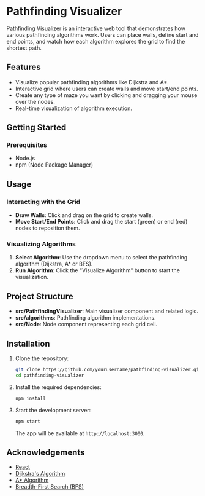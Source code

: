 # Pathfinding Visualizer

Pathfinding Visualizer is an interactive web tool that demonstrates how various pathfinding algorithms work. Users can place walls, define start and end points, and watch how each algorithm explores the grid to find the shortest path.

## Features

- Visualize popular pathfinding algorithms like Dijkstra and A*.
- Interactive grid where users can create walls and move start/end points.
- Create any type of maze you want by clicking and dragging your mouse over the nodes.
- Real-time visualization of algorithm execution.

## Getting Started

### Prerequisites

- Node.js
- npm (Node Package Manager)

## Usage

### Interacting with the Grid

- **Draw Walls**: Click and drag on the grid to create walls.
- **Move Start/End Points**: Click and drag the start (green) or end (red) nodes to reposition them.

### Visualizing Algorithms

1. **Select Algorithm**: Use the dropdown menu to select the pathfinding algorithm (Dijkstra, A* or BFS).
2. **Run Algorithm**: Click the "Visualize Algorithm" button to start the visualization.


## Project Structure

- **src/PathfindingVisualizer**: Main visualizer component and related logic.
- **src/algorithms**: Pathfinding algorithm implementations.
- **src/Node**: Node component representing each grid cell.

## Installation

1. Clone the repository:

    ```bash
    git clone https://github.com/yourusername/pathfinding-visualizer.git
    cd pathfinding-visualizer
    ```

2. Install the required dependencies:

    ```bash
    npm install
    ```

3. Start the development server:

    ```bash
    npm start
    ```

    The app will be available at `http://localhost:3000`.

## Acknowledgements

- [React](https://reactjs.org/)
- [Dijkstra's Algorithm](https://en.wikipedia.org/wiki/Dijkstra%27s_algorithm)
- [A* Algorithm](https://en.wikipedia.org/wiki/A*_search_algorithm)
- [Breadth-First Search (BFS)](https://en.wikipedia.org/wiki/Breadth-first_search)
